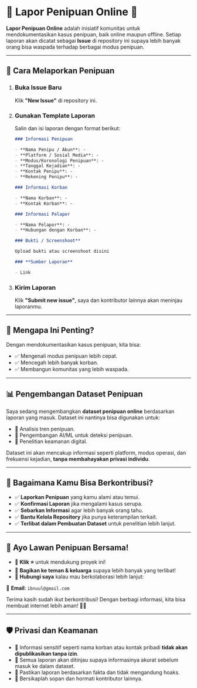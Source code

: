 # 🚨 **Lapor Penipuan Online** 🚨

**Lapor Penipuan Online** adalah inisiatif komunitas untuk mendokumentasikan kasus penipuan, baik online maupun offline.
Setiap laporan akan dicatat sebagai **Issue** di repository ini supaya lebih banyak orang bisa waspada terhadap berbagai modus penipuan.

---

## 📝 **Cara Melaporkan Penipuan**

1. ### **Buka Issue Baru**

   Klik **"New Issue"** di repository ini.

2. ### **Gunakan Template Laporan**

   Salin dan isi laporan dengan format berikut:

    ```markdown
   ### Informasi Penipuan

   - **Nama Penipu / Akun**: -
   - **Platform / Sosial Media**: -
   - **Modus/Koronologi Penipuan**: -
   - **Tanggal Kejadian**: -
   - **Kontak Penipu**: -
   - **Rekening Penipu**: -

   ### Informasi Korban

   - **Nama Korban**: -
   - **Kontak Korban**: -

   ### Informasi Pelapor

   - **Nama Pelapor**: -
   - **Hubungan dengan Korban**: -

   ### Bukti / Screenshoot**

   Upload bukti atau screenshoot disini

   ### **Sumber Laporan**

   - Link
   ```

3. ### **Kirim Laporan**

   Klik **"Submit new issue"**, saya dan kontributor lainnya akan meninjau laporanmu.

---

## 🌟 **Mengapa Ini Penting?**

Dengan mendokumentasikan kasus penipuan, kita bisa:

- ✅ Mengenali modus penipuan lebih cepat.
- ✅ Mencegah lebih banyak korban.
- ✅ Membangun komunitas yang lebih waspada.

---

## 📊 **Pengembangan Dataset Penipuan**

Saya sedang mengembangkan **dataset penipuan online** berdasarkan laporan yang masuk.
Dataset ini nantinya bisa digunakan untuk:

- 🔹 Analisis tren penipuan.
- 🔹 Pengembangan AI/ML untuk deteksi penipuan.
- 🔹 Penelitian keamanan digital.

Dataset ini akan mencakup informasi seperti platform, modus operasi, dan frekuensi kejadian, **tanpa membahayakan privasi individu**.

---

## 👥 **Bagaimana Kamu Bisa Berkontribusi?**

- ✅ **Laporkan Penipuan** yang kamu alami atau temui.
- ✅ **Konfirmasi Laporan** jika mengalami kasus serupa.
- ✅ **Sebarkan Informasi** agar lebih banyak orang tahu.
- ✅ **Bantu Kelola Repository** jika punya keterampilan terkait.
- ✅ **Terlibat dalam Pembuatan Dataset** untuk penelitian lebih lanjut.

---

## 🤝 **Ayo Lawan Penipuan Bersama!**

- 🔹 **Klik ⭐** untuk mendukung proyek ini!
- 🔹 **Bagikan ke teman & keluarga** supaya lebih banyak yang terlibat!
- 🔹 **Hubungi saya** kalau mau berkolaborasi lebih lanjut:

📧 **Email**: `ibnuul@gmail.com`

Terima kasih sudah ikut berkontribusi! Dengan berbagi informasi, kita bisa membuat internet lebih aman! 💪🌐

---

## 🛡️ **Privasi dan Keamanan**

- 🔹 Informasi sensitif seperti nama korban atau kontak pribadi **tidak akan dipublikasikan tanpa izin**.
- 🔹 Semua laporan akan ditinjau supaya informasinya akurat sebelum masuk ke dalam dataset.
- 🔹 Pastikan laporan berdasarkan fakta dan tidak mengandung hoaks.
- 🔹 Bersikaplah sopan dan hormati kontributor lainnya.
